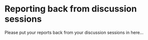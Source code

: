 # Reporting back from discussion sessions

Please put your reports back from your discussion sessions in here...
